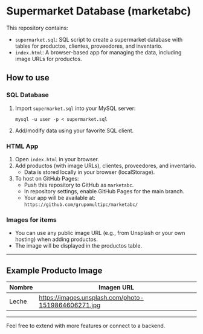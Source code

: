 # Supermarket Database (marketabc)

This repository contains:
- `supermarket.sql`: SQL script to create a supermarket database with tables for productos, clientes, proveedores, and inventario.
- `index.html`: A browser-based app for managing the data, including image URLs for productos.

## How to use

### SQL Database
1. Import `supermarket.sql` into your MySQL server:
   ```
   mysql -u user -p < supermarket.sql
   ```
2. Add/modify data using your favorite SQL client.

### HTML App
1. Open `index.html` in your browser.
2. Add productos (with image URLs), clientes, proveedores, and inventario.
   - Data is stored locally in your browser (localStorage).
3. To host on GitHub Pages:
   - Push this repository to GitHub as `marketabc`.
   - In repository settings, enable GitHub Pages for the main branch.
   - Your app will be available at:  
     `https://github.com/grupomultipc/marketabc/`

### Images for items
- You can use any public image URL (e.g., from Unsplash or your own hosting) when adding productos.
- The image will be displayed in the productos table.

---

## Example Producto Image

| Nombre   | Imagen URL                                      |
|----------|------------------------------------------------|
| Leche    | https://images.unsplash.com/photo-1519864606271.jpg |

---

Feel free to extend with more features or connect to a backend.
